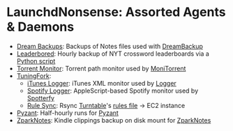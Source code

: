# LaunchdNonsense: Assorted Agents & Daemons

* [Dream Backups](https://github.com/Nathansbud/LaunchdNonsense/blob/master/com.nathansbud.dreambackup.plist): Backups of Notes files used with [DreamBackup](https://github.com/Nathansbud/PythonNonsense/tree/master/DreamBackup)
* [Leaderbored](https://github.com/Nathansbud/LaunchdNonsense/blob/master/com.nathansbud.leaderbored.plist): Hourly backup of NYT crossword leaderboards via a [Python script](https://github.com/Nathansbud/Leaderbored)
* [Torrent Monitor](https://github.com/Nathansbud/LaunchdNonsense/blob/master/com.nathansbud.monitorrent.plist): Torrent path monitor used by [MoniTorrent](https://github.com/Nathansbud/PythonNonsense/tree/master/MoniTorrent)
* [TuningFork](https://github.com/Nathansbud/TuningFork):
  * [iTunes Logger](https://github.com/Nathansbud/LaunchdNonsense/blob/master/com.nathansbud.tunelogger.plist): iTunes XML monitor used by [Logger](https://github.com/Nathansbud/TuningFork/blob/master/logger.py)
  * [Spotify Logger](https://github.com/Nathansbud/LaunchdNonsense/blob/master/com.nathansbud.spotterfy.plist): AppleScript-based Spotify monitor used by [Spotterfy](https://github.com/Nathansbud/TuningFork/blob/master/spotterfy.applescript)
  * [Rule Sync](https://github.com/Nathansbud/LaunchdNonsense/blob/master/com.nathansbud.rulesync.plist): Rsync [Turntable](https://github.com/Nathansbud/TuningFork/blob/master/turntable.py)'s [rules file](https://github.com/Nathansbud/TuningFork/blob/master/resources/turntable.json) -> EC2 instance 
* [Pyzant](https://github.com/Nathansbud/LaunchdNonsense/blob/master/com.nathansbud.pyzant.plist): Half-hourly runs for [Pyzant](https://github.com/Nathansbud/Pyzant)
* [ZparkNotes](https://github.com/Nathansbud/LaunchdNonsense/blob/master/com.nathansbud.zparknotes.plist): Kindle clippings backup on disk mount for [ZparkNotes](https://github.com/Nathansbud/ZparkNotes)  
